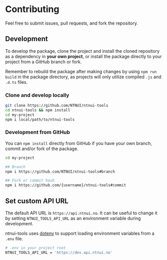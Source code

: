# Contributing

Feel free to submit issues, pull requests, and fork the repository.

## Development

To develop the package, clone the project and install the cloned repository as a dependency in **your own project**, or install the package directly to your project from a GitHub branch or fork.

Remember to rebuild the package after making changes by using `npm run build` in the package directory, as projects will only utilize compiled `.js` and `.d.ts` files.

### Clone and develop locally

```bash
git clone https://github.com/NTNUI/ntnui-tools
cd ntnui-tools && npm install
cd my-project
npm i local/path/to/ntnui-tools
```

### Development from GitHub

You can `npm install` directly from GitHub if you have your own branch, commit and/or fork of the package.

```bash
cd my-project

## Branch
npm i https://github.com/NTNUI/ntnui-tools#branch

## Fork or commit hash
npm i https://github.com/{username}/ntnui-tools#commit
```

## Set custom API URL

The default API URL is `https://api.ntnui.no`. It can be useful to change it by setting `NTNUI_TOOLS_API_URL` as an environment variable during development.

ntnui-tools uses [dotenv](https://www.npmjs.com/package/dotenv) to support loading environment variables from a `.env` file.

```sh
# .env in your project root
NTNUI_TOOLS_API_URL = 'https://dev.api.ntnui.no'
```
